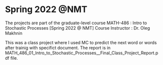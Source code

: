 # Spring 2022 @NMT

The projects are part of the graduate-level course MATH-486 : Intro to Stochastic Processes [Spring 2022 @ NMT] 
Course Instructor : Dr. Oleg Makhnin

This was a class project where I used MC to predict the next word or words after trainig with specifict document. The report is in MATH_486_01_Intro_to_Stochastic_Processes__Final_Class_Project_Report.pdf file.

